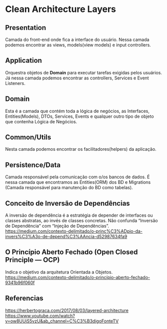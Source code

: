 # Clean Architecture Layers

## Presentation
Camada do front-end onde fica a interface do usuário. Nessa camada podemos 
encontrar as views, models(view models) e input controllers.

## Application
Orquestra objetos de **Domain** para executar tarefas exigidas pelos usuários.
Já nessa camada podemos encontrar as controllers, Services e Event Listeners.

## Domain
Esta é a camada que contém toda a lógica de negócios, as Interfaces, 
Entities(Models), DTOs, Services, Events e qualquer outro tipo de objeto 
que contenha Lógica de Negócios.

## Common/Utils
Nesta camada podemos encontrar os facilitadores(helpers) da aplicação.

## Persistence/Data
Camada responsável pela comunicação com o/os bancos de dados. 
É nessa camada que encontramos as Entities(ORM) dos BD e Migrations
(Camada responsável para manutenção do BD como tabelas).

## Conceito de Inversão de Dependências
A inversão de dependência é a estratégia de depender de interfaces ou classes abstratas, ao invés de classes concretas.
Não confunda “Inversão de Dependência” com “Injeção de Dependências”.
https://medium.com/contexto-delimitado/o-princ%C3%ADpio-da-invers%C3%A3o-de-depend%C3%AAncia-d52987634fa9

## O Princípio Aberto Fechado (Open Closed Principle — OCP)
Indica o objetivo da arquitetura Orientada a Objetos.
https://medium.com/contexto-delimitado/o-princípio-aberto-fechado-9341b96f060f

## Referencias
https://herbertograca.com/2017/08/03/layered-architecture
https://www.youtube.com/watch?v=ow8UUjS5vzU&ab_channel=C%C3%B3digoFonteTV